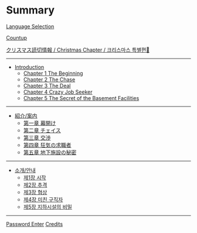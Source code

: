 # Summary
[Language Selection](README.md)

[Countup](countup.md)

[クリスマス読切情報 / Christmas Chapter / 크리스마스 특별편🎄](christmas2022.md)

---

 - [Introduction](Introduction.md)
   - [Chapter 1 The Beginning](en/ch1.md)
   - [Chapter 2 The Chase](en/ch2.md)
   - [Chapter 3 The Deal](en/ch3.md)
   - [Chapter 4 Crazy Job Seeker](en/ch4.md)
   - [Chapter 5 The Secret of the Basement Facilities]()
---
 - [紹介/案内](紹介_案内.md)
   - [第一章 幕開け](jp/ch1.md)
   - [第二章 チェイス](jp/ch2.md)
   - [第三章 交渉](jp/ch3.md)
   - [第四章 狂気の求職者](jp/ch4.md)
   - [第五章 地下施設の秘密]()
---
 - [소개/안내](소개_안내.md)
   - [제1장 시작](ko/ch1.md)
   - [제2장 추격](ko/ch2.md)
   - [제3장 협상](ko/ch3.md)
   - [제4장 미친 구직자](ko/ch4.md)
   - [제5장 지하시설의 비밀]()

---
[Password Enter](pass.md)
[Credits](Credits.md)
